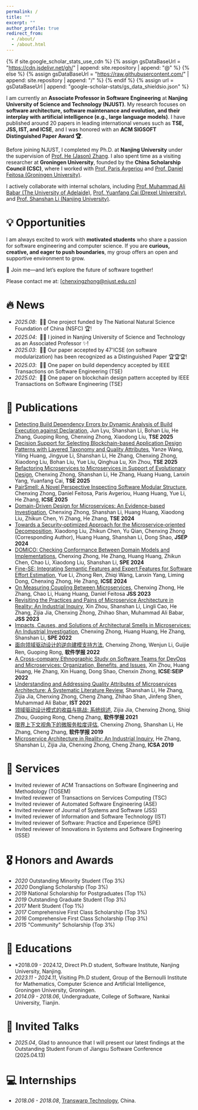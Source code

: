 ```yaml
---
permalink: /
title: ""
excerpt: ""
author_profile: true
redirect_from: 
  - /about/
  - /about.html
---
```


{% if site.google_scholar_stats_use_cdn %}
{% assign gsDataBaseUrl = "https://cdn.jsdelivr.net/gh/" | append: site.repository | append: "@" %}
{% else %}
{% assign gsDataBaseUrl = "https://raw.githubusercontent.com/" | append: site.repository | append: "/" %}
{% endif %}
{% assign url = gsDataBaseUrl | append: "google-scholar-stats/gs_data_shieldsio.json" %}

<span class='anchor' id='about-me'></span>

I am currently an <b>Associate Professor in Software Engineering</b> at <b>Nanjing University of Science and Technology (NJUST)</b>. My research focuses on <b>software architecture, software maintenance and evolution, and their interplay with artificial intelligence (e.g., large language models)</b>. I have published around 20 papers in leading international venues such as <b>TSE, JSS, IST, and ICSE</b>, and I was honored with an <b>ACM SIGSOFT Distinguished Paper Award 🏆</b>.

Before joining NJUST, I completed my Ph.D. at <b>Nanjing University</b> under the supervision of <a href="https://softeng.nju.edu.cn/faculty/HeZhang/index.html">Prof. He (Jason) Zhang</a>. I also spent time as a visiting researcher at <b>Groningen University</b>, founded by the <b>China Scholarship Council (CSC)</b>, where I worked with <a href="https://www.cs.rug.nl/~paris/">Prof. Paris Avgeriou</a> and <a href="https://scholar.google.com.hk/citations?user=b4SXLNEAAAAJ&hl=zh-CN">Prof. Daniel Feitosa (Groningen University)</a>. 

I actively collaborate with internal scholars, including <a href="https://malibabar.wordpress.com/">Prof. Muhammad Ali Babar (The University of Adelaide)</a>, <a href="https://www.cs.drexel.edu/~yc349/">Prof. Yuanfang Cai (Drexel University)</a>, and <a href="https://scholar.google.com.hk/citations?user=E86VWYEAAAAJ&hl=zh-CN">Prof. Shanshan Li (Nanjing University)</a>.

# 💡 Opportunities

I am always excited to work with <b>motivated students</b> who share a passion for software engineering and computer science. If you are <b>curious, creative, and eager to push boundaries</b>, my group offers an open and supportive environment to grow.

🚀 Join me—and let’s explore the future of software together!

Please contact me at: [chenxingzhong@njust.edu.cn]

# 🔥 News
- *2025.08*: &nbsp;🎉🎉 One project funded by The National Natural Science Foundation of China (NSFC) 🏆!
- *2025.04*: &nbsp;🎉🎉 I joined in Nanjing University of Science and Technology as an Associated Professor ✨!
- *2025.03*: &nbsp;🎉🎉 Our paper accepted by 47'ICSE (on software modularization) has been recognized as a Distinguished Paper 🏆🏆🏆!
- *2025.03*: &nbsp;🎉🎉 One paper on build dependency accepted by IEEE Transactions on Software Engineering (TSE)
- *2025.02*: &nbsp;🎉🎉 One paper on blockchain design pattern accepted by IEEE Transactions on Software Engineering (TSE)

# 📝 Publications 

[//]: # (<div class='paper-box'><div class='paper-box-image'><div><div class="badge">CVPR 2016</div><img src='images/500x300.png' alt="sym" width="100%"></div></div>)

[//]: # (<div class='paper-box-text' markdown="1">)

[//]: # ()
[//]: # ([Deep Residual Learning for Image Recognition]&#40;https://openaccess.thecvf.com/content_cvpr_2016/papers/He_Deep_Residual_Learning_CVPR_2016_paper.pdf&#41;)

[//]: # ()
[//]: # (**Kaiming He**, Xiangyu Zhang, Shaoqing Ren, Jian Sun)

[//]: # ()
[//]: # ([**Project**]&#40;https://scholar.google.com/citations?view_op=view_citation&hl=zh-CN&user=St_b4OUAAAAJ&citation_for_view=St_b4OUAAAAJ:qjMakFHDy7sC&#41; <strong><span class='show_paper_citations' data='St_b4OUAAAAJ:qjMakFHDy7sC'></span></strong>)

[//]: # (- Lorem ipsum dolor sit amet, consectetur adipiscing elit. Vivamus ornare aliquet ipsum, ac tempus justo dapibus sit amet. )

[//]: # (</div>)

[//]: # (</div>)
- [Detecting Build Dependency Errors by Dynamic Analysis of Build Execution against Declaration](https://scholar.google.com/citations?view_op=view_citation&hl=en&user=St_b4OUAAAAJ&sortby=pubdate&citation_for_view=St_b4OUAAAAJ:aqlVkmm33-oC), Jun Lyu, Shanshan Li, Bohan Liu, He Zhang, Guoping Rong, Chenxing Zhong, Xiaodong Liu, **TSE 2025**
- [Decision Support for Selecting Blockchain-based Application Design Patterns with Layered Taxonomy and Quality Attributes](https://scholar.google.com/citations?view_op=view_citation&hl=en&user=St_b4OUAAAAJ&sortby=pubdate&citation_for_view=St_b4OUAAAAJ:M3ejUd6NZC8C), Yanze Wang, Yiling Huang, Jingyue Li, Shanshan Li, He Zhang, Chenxing Zhong, Xiaodong Liu, Bohan Liu, Yue Liu, Qinghua Lu, Xin Zhou, **TSE 2025**
- [Refactoring Microservices to Microservices in Support of Evolutionary Design](https://scholar.google.com.hk/citations?view_op=view_citation&hl=zh-CN&user=St_b4OUAAAAJ&sortby=pubdate&citation_for_view=St_b4OUAAAAJ:_kc_bZDykSQC), Chenxing Zhong, Shanshan Li, He Zhang, Huang Huang, Lanxin Yang, Yuanfang Cai, **TSE 2025**
- [PairSmell: A Novel Perspective Inspecting Software Modular Structure](https://scholar.google.com.hk/citations?view_op=view_citation&hl=zh-CN&user=St_b4OUAAAAJ&sortby=pubdate&citation_for_view=St_b4OUAAAAJ:ULOm3_A8WrAC), Chenxing Zhong, Daniel Feitosa, Paris Avgeriou, Huang Huang, Yue Li, He Zhang, **ICSE 2025**
- [Domain-Driven Design for Microservices: An Evidence-based Investigation](https://scholar.google.com.hk/citations?view_op=view_citation&hl=zh-CN&user=St_b4OUAAAAJ&citation_for_view=St_b4OUAAAAJ:kNdYIx-mwKoC), Chenxing Zhong, Shanshan Li, Huang Huang, Xiaodong Liu, Zhikun Chen, Yi Zhang, He Zhang, **TSE 2024**
- [Towards a Security‐optimized Approach for the Microservice‐oriented Decomposition](https://scholar.google.com.hk/citations?view_op=view_citation&hl=zh-CN&user=St_b4OUAAAAJ&citation_for_view=St_b4OUAAAAJ:KlAtU1dfN6UC), Xiaodong Liu, Zhikun Chen, Yu Qian, Chenxing Zhong (Corresponding Author), Huang Huang, Shanshan Li, Dong Shao, **JSEP 2024**
- [DOMICO: Checking Conformance Between Domain Models and Implementations](https://scholar.google.com.hk/citations?view_op=view_citation&hl=zh-CN&user=St_b4OUAAAAJ&citation_for_view=St_b4OUAAAAJ:3fE2CSJIrl8C), Chenxing Zhong, He Zhang, Huang Huang, Zhikun Chen, Chao Li, Xiaodong Liu, Shanshan Li, **SPE 2024**
- [Fine-SE: Integrating Semantic Features and Expert Features for Software Effort Estimation](https://scholar.google.com.hk/citations?view_op=view_citation&hl=zh-CN&user=St_b4OUAAAAJ&citation_for_view=St_b4OUAAAAJ:0EnyYjriUFMC), Yue Li, Zhong Ren, Zhiqi Wang, Lanxin Yang, Liming Dong, Chenxing Zhong, He Zhang, **ICSE 2024**
- [On Measuring Coupling Between Microservices](https://scholar.google.com.hk/citations?view_op=view_citation&hl=zh-CN&user=St_b4OUAAAAJ&citation_for_view=St_b4OUAAAAJ:roLk4NBRz8UC), Chenxing Zhong, He Zhang, Chao Li, Huang Huang, Daniel Feitosa **JSS 2023**
- [Revisiting the Practices and Pains of Microservice Architecture in Reality: An Industrial Inquiry](https://scholar.google.com.hk/citations?view_op=view_citation&hl=zh-CN&user=St_b4OUAAAAJ&citation_for_view=St_b4OUAAAAJ:eQOLeE2rZwMC), Xin Zhou, Shanshan Li, Lingli Cao, He Zhang, Zijia Jia, Chenxing Zhong, Zhihao Shan, Muhammad Ali Babar, **JSS 2023**
- [Impacts, Causes, and Solutions of Architectural Smells in Microservices: An Industrial Investigation](https://scholar.google.com.hk/citations?view_op=view_citation&hl=zh-CN&user=St_b4OUAAAAJ&citation_for_view=St_b4OUAAAAJ:zYLM7Y9cAGgC), Chenxing Zhong, Huang Huang, He Zhang, Shanshan Li, **SPE 2022**
- [面向领域驱动设计的逆向建模支持方法](https://scholar.google.com.hk/citations?view_op=view_citation&hl=zh-CN&user=St_b4OUAAAAJ&citation_for_view=St_b4OUAAAAJ:WF5omc3nYNoC), Chenxing Zhong, Wenjun Li, Guijie Ren, Guoping Rong, **软件学报 2022**
- [A Cross-company Ethnographic Study on Software Teams for DevOps and Microservices: Organization, Benefits, and Issues](https://scholar.google.com.hk/citations?view_op=view_citation&hl=zh-CN&user=St_b4OUAAAAJ&citation_for_view=St_b4OUAAAAJ:Tyk-4Ss8FVUC), Xin Zhou, Huang Huang, He Zhang, Xin Huang, Dong Shao, Chenxin Zhong, **ICSE:SEIP 2022**
- [Understanding and Addressing Quality Attributes of Microservices Architecture: A Systematic Literature Review](https://scholar.google.com.hk/citations?view_op=view_citation&hl=zh-CN&user=St_b4OUAAAAJ&citation_for_view=St_b4OUAAAAJ:qjMakFHDy7sC), Shanshan Li, He Zhang, Zijia Jia, Chenxing Zhong, Cheng Zhang, Zhihao Shan, Jinfeng Shen, Muhammad Ali Babar, **IST 2021**
- [领域驱动设计模式的收益与挑战: 系统综述](https://scholar.google.com.hk/citations?view_op=view_citation&hl=zh-CN&user=St_b4OUAAAAJ&citation_for_view=St_b4OUAAAAJ:Y0pCki6q_DkC), Zijia Jia, Chenxing Zhong, Shiqi Zhou, Guoping Rong, Cheng Zhang, **软件学报 2021**
- [限界上下文视角下的微服务粒度评估](https://scholar.google.com.hk/citations?view_op=view_citation&hl=zh-CN&user=St_b4OUAAAAJ&citation_for_view=St_b4OUAAAAJ:2osOgNQ5qMEC), Chenxing Zhong, Shanshan Li, He Zhang, Cheng Zhang, **软件学报 2019**
- [Microservice Architecture in Reality: An Industrial Inquiry](https://scholar.google.com.hk/citations?view_op=view_citation&hl=zh-CN&user=St_b4OUAAAAJ&citation_for_view=St_b4OUAAAAJ:9yKSN-GCB0IC), He Zhang, Shanshan Li, Zijia Jia, Chenxing Zhong, Cheng Zhang, **ICSA 2019**


# 🌠 Services
- Invited reviewer of ACM Transactions on Software Engineering and Methodology (TOSEM)
- Invited reviewer of Transactions on Services Computing (TSC)
- Invited reviewer of Automated Software Engineering (ASE)
- Invited reviewer of Journal of Systems and Software (JSS)
- Invited reviewer of Information and Software Technology (IST)
- Invited reviewer of Software: Practice and Experience (SPE)
- Invited reviewer of Innovations in Systems and Software Engineering (ISSE)

# 🎖 Honors and Awards
- *2020* Outstanding Minority Student (Top 3%)
- *2020* Dongliang Scholarship (Top 3%)
- *2019* National Scholarship for Postgraduates (Top 1%) 
- *2019* Outstanding Graduate Student (Top 3%)
- *2017* Merit Student (Top 1%)
- *2017* Comprehensive First Class Scholarship (Top 3%)
- *2016* Comprehensive First Class Scholarship (Top 3%)
- *2015* "Community" Scholarship (Top 3%)

# 📖 Educations
- *2018.09 - 2024.12, Direct Ph.D student, Software Institute, Nanjing University, Nanjing.
- *2023.11 - 2024.11*, Visiting Ph.D student, Group of the Bernoulli Institute for Mathematics, Computer Science and Artificial Intelligence, Groningen University, Groningen.
- *2014.09 - 2018.06*, Undergraduate, College of Software, Nankai University, Tianjin. 

# 💬 Invited Talks

- *2025.04*, Glad to announce that I will present our latest findings at the Outstanding Student Forum of Jiangsu Software Conference (2025.04.13)

[//]: # (- *2021.03*, Lorem ipsum dolor sit amet, consectetur adipiscing elit. Vivamus ornare aliquet ipsum, ac tempus justo dapibus sit amet.  \| [\[video\]]&#40;https://github.com/&#41;)

# 💻 Internships
- *2018.06 - 2018.08*, [Transwarp Technology](https://www.transwarp.cn/), China.
